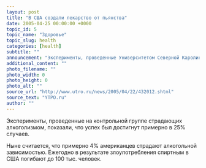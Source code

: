 ```yaml
---
layout: post
title: "В США создали лекарство от пьянства"
date: 2005-04-25 00:00:00 +0000
topic_id: 5
topic_name: "Здоровье"
topic_slug: health
categories: [health]
subtitle: ""
announcement: "Эксперименты, проведенные Университетом Северной Каролины, показали, что, возможно, удалось создать лекарство от пьянства. Чтобы избавить человека от алкогольной зависимости достаточно ежемесячно делать ему инъекции препарата \"налтрексон\"."
additional_content: ""
photo_filename: ""
photo_width: 0
photo_height: 0
photo_alt: ""
source_url: "http://www.utro.ru/news/2005/04/22/432012.shtml"
source_text: "YTPO.ru"
author: ""
---
```

Эксперименты, проведенные на контрольной группе страдающих алкоголизмом, показали, что успех был достигнут примерно в 25% случаев.

Ныне считается, что примерно 4% американцев страдают алкогольной зависимостью. Ежегодно в результате злоупотребления спиртным в США погибают до 100 тыс. человек.
